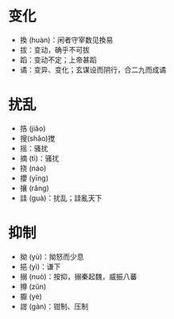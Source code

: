 
# 变化
* 換 (huàn)：闲者守宰数见換易
* 拔：变动，确乎不可拔
* 蹈：变动不定；上帝甚蹈
* 谲：变异、变化；玄谋设而阴行，合二九而成谲
# 扰乱
* 捁 (jiǎo)
* 搜(shǎo)搅 
* 摇：骚扰
* 摘 (tì)：骚扰
* 挠 (náo)
* 攖 (yīng)
* 攘 (rǎng)
* 詿 (guà)：扰乱；詿亂天下
# 抑制
* 拗 (yù)：拗怒而少息
* 挹 (yì)：谦下
* 搦 (nuò)：按抑，搦秦起魏，威振八蕃
* 撙 (zǔn)
* 擫 (yè)
* 詌 (gàn)：钳制、压制
